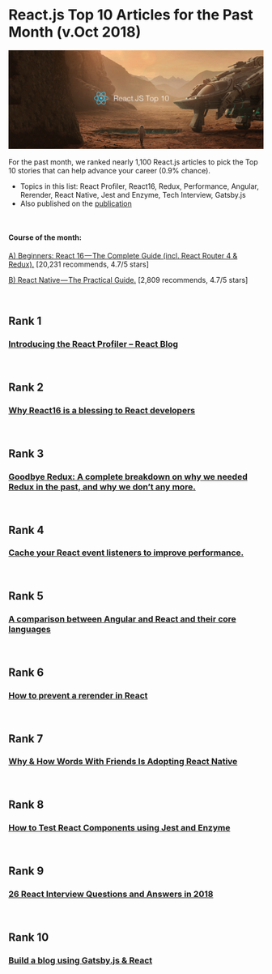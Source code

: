 
# React.js Top 10 Articles for the Past Month (v.Oct 2018)

<img src="oct-top10-react.png" width="800" alt="Mybridge"></a>

For the past month, we ranked nearly 1,100 React.js articles to pick the Top 10 stories that can help advance your career (0.9% chance).
 
* Topics in this list: React Profiler, React16, Redux, Performance, Angular, Rerender, React Native, Jest and Enzyme, Tech Interview, Gatsby.js
* Also published on the [publication](https://goo.gl/ECve54)

<br>

#### Course of the month:

[A) Beginners: React 16 — The Complete Guide (incl. React Router 4 & Redux).](http://bit.ly/2CKGqkt) [20,231 recommends, 4.7/5 stars]

[B) React Native — The Practical Guide.](http://bit.ly/2EXg3Zu) [2,809 recommends, 4.7/5 stars]

<br>

## Rank 1
### [Introducing the React Profiler – React Blog](https://reactjs.org/blog/2018/09/10/introducing-the-react-profiler.html?utm_source=mybridge&utm_medium=blog&utm_campaign=read_more)


<br>

## Rank 2
### [Why React16 is a blessing to React developers](https://medium.freecodecamp.org/why-react16-is-a-blessing-to-react-developers-31433bfc210a?utm_source=mybridge&utm_medium=blog&utm_campaign=read_more)


<br>

## Rank 3
### [Goodbye Redux: A complete breakdown on why we needed Redux in the past, and why we don’t any more.](https://hackernoon.com/goodbye-redux-26e6a27b3a0b?utm_source=mybridge&utm_medium=blog&utm_campaign=read_more)


<br>

## Rank 4
### [Cache your React event listeners to improve performance.](https://medium.com/@Charles_Stover/cache-your-react-event-listeners-to-improve-performance-14f635a62e15?utm_source=mybridge&utm_medium=blog&utm_campaign=read_more)


<br>

## Rank 5
### [A comparison between Angular and React and their core languages](https://medium.freecodecamp.org/a-comparison-between-angular-and-react-and-their-core-languages-9de52f485a76?utm_source=mybridge&utm_medium=blog&utm_campaign=read_more)


<br>

## Rank 6
### [How to prevent a rerender in React](https://www.robinwieruch.de/react-prevent-rerender-component?utm_source=mybridge&utm_medium=blog&utm_campaign=read_more)


<br>

## Rank 7
### [Why & How Words With Friends Is Adopting React Native](https://medium.com/zynga-engineering/why-how-words-with-friends-is-adopting-react-native-b24a405f421c?utm_source=mybridge&utm_medium=blog&utm_campaign=read_more)


<br>

## Rank 8
### [How to Test React Components using Jest and Enzyme](https://blog.bitsrc.io/how-to-test-react-components-using-jest-and-enzyme-fab851a43875?utm_source=mybridge&utm_medium=blog&utm_campaign=read_more)


<br>

## Rank 9
### [26 React Interview Questions and Answers in 2018](https://www.fullstack.cafe/blog/top-26-react-redux-interview-questions-to-brush-up-2018?utm_source=mybridge&utm_medium=blog&utm_campaign=read_more)


<br>

## Rank 10
### [Build a blog using Gatsby.js & React](https://dev.to/saigowthamr/build-a-blog-using-gatsbyjs--react--2lo?utm_source=mybridge&utm_medium=blog&utm_campaign=read_more)


                    
